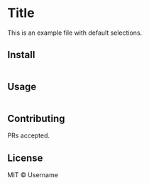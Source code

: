# Title

This is an example file with default selections.

## Install

```
```

## Usage

```
```

## Contributing

PRs accepted.

## License

MIT © Username
